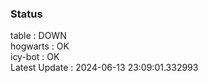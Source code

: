 ### Status


table : DOWN  
hogwarts : OK  
icy-bot : OK  
Latest Update : 2024-06-13 23:09:01.332993

